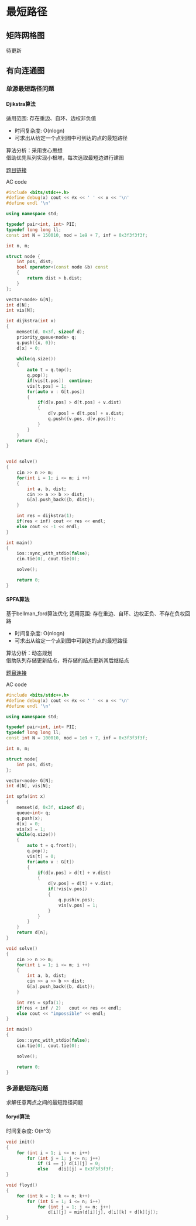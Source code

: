 # 最短路径

## 矩阵网格图
待更新

## 有向连通图
### 单源最短路径问题
#### Djikstra算法  
适用范围: 存在重边、自环、边权非负值   

* 时间复杂度: O(nlogn)   
* 可求出从给定一个点到图中可到达的点的最短路径   

算法分析：采用贪心思想  
借助优先队列实现小根堆，每次选取最短边进行建图  

[题目链接](https://www.acwing.com/problem/content/description/852/)

AC code
``` c++
#include <bits/stdc++.h>
#define debug(x) cout << #x << ' ' << x << '\n'
#define endl '\n'

using namespace std;

typedef pair<int, int> PII;
typedef long long ll;
const int N = 150010, mod = 1e9 + 7, inf = 0x3f3f3f3f;

int n, m;

struct node {
	int pos, dist;
	bool operator<(const node &b) const
	{
		return dist > b.dist;
	}
};

vector<node> G[N];
int d[N];
int vis[N];

int dijkstra(int x)
{
	memset(d, 0x3f, sizeof d);
	priority_queue<node> q;
	q.push({x, 0});
	d[x] = 0;
	
	while(q.size())
	{
		auto t = q.top();
		q.pop();
		if(vis[t.pos])	continue;
		vis[t.pos] = 1;
		for(auto v : G[t.pos])
		{
			if(d[v.pos] > d[t.pos] + v.dist)
			{
				d[v.pos] = d[t.pos] + v.dist;
				q.push({v.pos, d[v.pos]});
			}
		}
	}
	return d[n];
}


void solve()
{
	cin >> n >> m;
	for(int i = 1; i <= m; i ++)
	{
		int a, b, dist;
		cin >> a >> b >> dist;
		G[a].push_back({b, dist});
	}

	int res = dijkstra(1);
	if(res < inf) cout << res << endl;
	else cout << -1 << endl;
}

int main()
{
	ios::sync_with_stdio(false);
	cin.tie(0), cout.tie(0);

	solve();

	return 0;
}
```

#### SPFA算法  
基于bellman_ford算法优化
适用范围: 存在重边、自环、边权正负、不存在负权回路   

* 时间复杂度: O(nlogn)   
* 可求出从给定一个点到图中可到达的点的最短路径  

算法分析：动态规划  
借助队列存储更新结点，将存储的结点更新其后继结点  

[题目连接](https://www.acwing.com/problem/content/853/)

AC code
``` c++
#include <bits/stdc++.h>
#define debug(x) cout << #x << ' ' << x << '\n'
#define endl '\n'

using namespace std;

typedef pair<int, int> PII;
typedef long long ll;
const int N = 100010, mod = 1e9 + 7, inf = 0x3f3f3f3f;

int n, m;

struct node{
	int pos, dist;
};

vector<node> G[N];
int d[N], vis[N];

int spfa(int x)
{
	memset(d, 0x3f, sizeof d);
	queue<int> q;
	q.push(x);
	d[x] = 0;
	vis[x] = 1;
	while(q.size())
	{
		auto t = q.front();
		q.pop();
		vis[t] = 0;
		for(auto v : G[t])
		{
			if(d[v.pos] > d[t] + v.dist)
			{
				d[v.pos] = d[t] + v.dist;
				if(!vis[v.pos])
				{
				    q.push(v.pos);
				    vis[v.pos] = 1;
				}
			}
		}
	}
	return d[n];
}

void solve()
{
	cin >> n >> m;
	for(int i = 1; i <= m; i ++)
	{
		int a, b, dist;
		cin >> a >> b >> dist;
		G[a].push_back({b, dist});
	}

	int res = spfa(1);
	if(res < inf / 2)	cout << res << endl;
	else cout << "impossible" << endl;
}

int main()
{
	ios::sync_with_stdio(false);
	cin.tie(0), cout.tie(0);

	solve();

	return 0;
}
```

### 多源最短路问题
求解任意两点之间的最短路径问题
#### foryd算法
时间复杂度: O(n^3)
```c++
void init()
{
	for (int i = 1; i <= n; i++)
		for (int j = 1; j <= n; j++)
			if (i == j) d[i][j] = 0;
			else    d[i][j] = 0x3f3f3f3f;
}

void floyd()
{
	for (int k = 1; k <= n; k++)
		for (int i = 1; i <= n; i++)
			for (int j = 1; j <= n; j++)
				d[i][j] = min(d[i][j], d[i][k] + d[k][j]);
}
```


